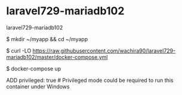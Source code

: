 # laravel729-mariadb102
laravel729-mariadb102

$ mkdir ~/myapp && cd ~/myapp

$ curl -LO https://raw.githubusercontent.com/wachira90/laravel729-mariadb102/master/docker-compose.yml

$ docker-compose up

ADD privileged: true # Privileged mode could be required to run this container under Windows
